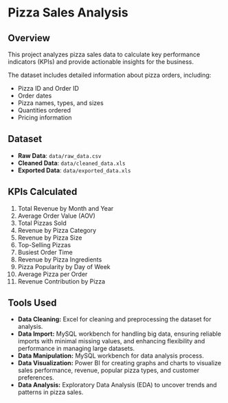 # Pizza Sales Analysis

## Overview
This project analyzes pizza sales data to calculate key performance indicators (KPIs) and provide actionable insights for the business.

The dataset includes detailed information about pizza orders, including:
- Pizza ID and Order ID
- Order dates
- Pizza names, types, and sizes
- Quantities ordered
- Pricing information

## Dataset
- **Raw Data**: `data/raw_data.csv`
- **Cleaned Data**: `data/cleaned_data.xls`
- **Exported Data**: `data/exported_data.xls`

## KPIs Calculated
1. Total Revenue by Month and Year
2. Average Order Value (AOV)
3. Total Pizzas Sold
4. Revenue by Pizza Category
5. Revenue by Pizza Size
6. Top-Selling Pizzas
7. Busiest Order Time
8. Revenue by Pizza Ingredients
9. Pizza Popularity by Day of Week
10. Average Pizza per Order
11. Revenue Contribution by Pizza
    

## Tools Used
- **Data Cleaning:** Excel for cleaning and preprocessing the dataset for analysis.
- **Data Import:** MySQL workbench for handling big data, ensuring reliable imports with minimal missing values, and enhancing flexibility and performance in managing large datasets.
- **Data Manipulation:** MySQL workbench for data analysis process. 
- **Data Visualization:** Power BI for creating graphs and charts to visualize sales performance, revenue, popular pizza types, and customer preferences.
- **Data Analysis:** Exploratory Data Analysis (EDA) to uncover trends and patterns in pizza sales.
